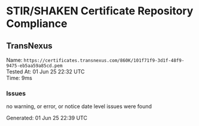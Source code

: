 # STIR/SHAKEN Certificate Repository Compliance

## TransNexus

Name: `https://certificates.transnexus.com/860K/101f71f9-3d1f-48f9-9475-eb5aa59a85cd.pem`\
Tested At: 01 Jun 25 22:32 UTC\
Time: 9ms

### Issues

no warning, or error, or notice date level issues were found

Generated: 01 Jun 25 22:39 UTC